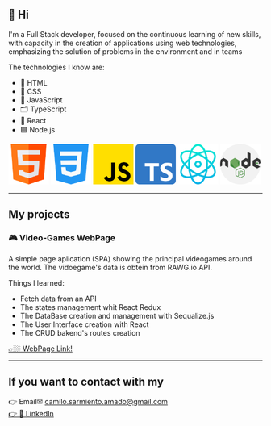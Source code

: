 ## 👋 Hi

I'm a Full Stack developer, focused on the continuous learning of new skills, with capacity in the creation of applications using web technologies, emphasizing the solution of problems in the environment and in teams

The technologies I know are:

- 🩻 HTML
- 💅 CSS
- 🦾 JavaScript
- 🗂️ TypeScript
- 💠 React
- 🟩 Node.js

<img src="./html.png" alt="html" width="80"/> <img src="./css-3.png" alt="css" width="80"/> <img src="./js.png" alt="javascript" width="80"/> <img src="./typescript.png" alt="javascript" width="80"/> <img src="./react.png" alt="react" width="80"/> <img src="./nodejs.png" alt="node" width="80"/>

---

## My projects

### 🎮 Video-Games WebPage

A simple page aplication (SPA) showing the principal videogames around the world. The vidoegame's data is obtein from RAWG.io API.

Things I learned:
- Fetch data from an API
- The states management whit React Redux
- The DataBase creation and management with Sequalize.js
- The User Interface creation with React
- The CRUD bakend's routes creation

<a href="https://videogameshenry.vercel.app/" target="_blank">👉🏼 WebPage Link!</a>

---
## If you want to contact with my
<a target="_blank">👉 Email✉ camilo.sarmiento.amado@gmail.com</a>
<br/>
<a href="https://www.linkedin.com/in/camilo-sarmiento-051a80244/" target="_blank">👉 💼 LinkedIn </a>
